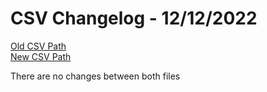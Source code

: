 
# CSV Changelog - 12/12/2022

[Old CSV Path](../../../../data/input_2022/TD/mqtt-experimental/mqtt-experimental.csv)  
[New CSV Path](../../../../../thingweb-playground/packages/assertions/assertions-csv/manual.csv)

There are no changes between both files


